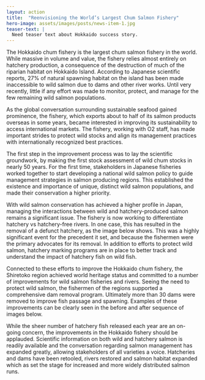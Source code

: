 ```yaml
---
layout: action
title:  "Reenvisioning the World’s Largest Chum Salmon Fishery"
hero-image: assets/images/posts/news-item-1.jpg
teaser-text: |
  Need teaser text about Hokkaido success story.
---
```

The Hokkaido chum fishery is the largest chum salmon fishery in the world. While massive in volume and value, the fishery relies almost entirely on hatchery production, a consequence of the destruction of much of the riparian habitat on Hokkaido Island. According to Japanese scientific reports, 27% of  natural spawning habitat on the island has been made inaccessible to wild salmon due to dams and other river works. Until very recently, little if any effort was made to monitor, protect, and manage for the few remaining wild salmon populations.

As the global conversation surrounding sustainable seafood gained prominence, the fishery, which exports about to half of its salmon products overseas in some years, became interested in improving its sustainability to access international markets. The fishery, working with O2 staff, has made important strides to protect wild stocks and align its management practices with internationally recognized best practices. 

The first step in the improvement process was to lay the scientific groundwork, by making the first stock assessment of wild chum stocks in nearly 50 years.  For the first time, stakeholders in Japanese fisheries worked together to start developing a national wild salmon policy to guide management strategies in salmon producing regions. This established the existence and importance of unique, distinct wild salmon populations, and made their conservation a higher priority. 

With wild salmon conservation has achieved a higher profile in Japan, managing the interactions between wild and hatchery-produced salmon remains a significant issue. The fishery is now working to differentiate hatchery vs hatchery-free rivers. In one case, this has resulted in the removal of a defunct hatchery, as the image below shows. This was a highly significant event for the precedent it set, and because the fishermen were the primary advocates for its removal. In addition to efforts to protect wild salmon, hatchery marking programs are in place to better track and understand the impact of hatchery fish on wild fish.

Connected to these efforts to improve the Hokkaido chum fishery, the Shiretoko region achieved world heritage status and committed to a number of improvements for wild salmon fisheries and rivers. Seeing the need to protect wild salmon, the fishermen of the regions supported a comprehensive dam removal program. Ultimately more than 30 dams were removed to improve fish passage and spawning. Examples of these improvements can be clearly seen in the before and after sequence of images below. 

While the sheer number of hatchery fish released each year are an on-going concern, the improvements in the Hokkaido fishery should be applauded. Scientific information on both wild and hatchery salmon is readily available and the conversation regarding salmon management has expanded greatly, allowing stakeholders of all varieties a voice. Hatcheries and dams have been retooled, rivers restored and salmon habitat expanded which as set the stage for increased and more widely distributed salmon runs. 
